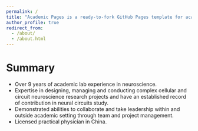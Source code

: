 ```yaml
---
permalink: /
title: "Academic Pages is a ready-to-fork GitHub Pages template for academic personal websites"
author_profile: true
redirect_from: 
  - /about/
  - /about.html
---
```


Summary
======
*	Over 9 years of academic lab experience in neuroscience.
*	Expertise in designing, managing and conducting complex cellular and circuit neuroscience research projects and have an established record of contribution in neural circuits study.
*	Demonstrated abilities to collaborate and take leadership within and outside academic setting through team and project management. 
*	Licensed practical physician in China.

